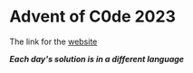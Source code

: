 # Advent of C0de 2023

The link for the [website](https://adventofcode.com/2023)

***Each day's solution is in a different language***

